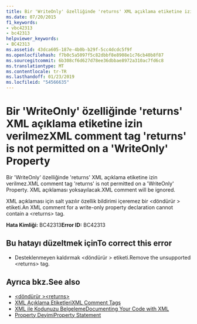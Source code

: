```yaml
---
title: Bir 'WriteOnly' özelliğinde 'returns' XML açıklama etiketine izin verilmez
ms.date: 07/20/2015
f1_keywords:
- vbc42313
- bc42313
helpviewer_keywords:
- BC42313
ms.assetid: 43dca605-187e-4b0b-b29f-5cc4dcdc5f9f
ms.openlocfilehash: f7b0c5a5097f5c82dbbf8e8908e1c76cb40b8f87
ms.sourcegitcommit: 6b308cf6d627d78ee36dbbae8972a310ac7fd6c8
ms.translationtype: MT
ms.contentlocale: tr-TR
ms.lasthandoff: 01/23/2019
ms.locfileid: "54566635"
---
```

# <a name="xml-comment-tag-returns-is-not-permitted-on-a-writeonly-property"></a><span data-ttu-id="e68f0-102">Bir 'WriteOnly' özelliğinde 'returns' XML açıklama etiketine izin verilmez</span><span class="sxs-lookup"><span data-stu-id="e68f0-102">XML comment tag 'returns' is not permitted on a 'WriteOnly' Property</span></span>
<span data-ttu-id="e68f0-103">Bir 'WriteOnly' özelliğinde 'returns' XML açıklama etiketine izin verilmez.</span><span class="sxs-lookup"><span data-stu-id="e68f0-103">XML comment tag 'returns' is not permitted on a 'WriteOnly' Property.</span></span> <span data-ttu-id="e68f0-104">XML açıklaması yoksayılacak.</span><span class="sxs-lookup"><span data-stu-id="e68f0-104">XML comment will be ignored.</span></span>  
  
 <span data-ttu-id="e68f0-105">XML açıklaması için salt yazılır özellik bildirimi içeremez bir \<döndürür > etiketi.</span><span class="sxs-lookup"><span data-stu-id="e68f0-105">An XML comment for a write-only property declaration cannot contain a \<returns> tag.</span></span>  
  
 <span data-ttu-id="e68f0-106">**Hata Kimliği:** BC42313</span><span class="sxs-lookup"><span data-stu-id="e68f0-106">**Error ID:** BC42313</span></span>  
  
## <a name="to-correct-this-error"></a><span data-ttu-id="e68f0-107">Bu hatayı düzeltmek için</span><span class="sxs-lookup"><span data-stu-id="e68f0-107">To correct this error</span></span>  
  
-   <span data-ttu-id="e68f0-108">Desteklenmeyen kaldırmak \<döndürür > etiketi.</span><span class="sxs-lookup"><span data-stu-id="e68f0-108">Remove the unsupported \<returns> tag.</span></span>  
  
## <a name="see-also"></a><span data-ttu-id="e68f0-109">Ayrıca bkz.</span><span class="sxs-lookup"><span data-stu-id="e68f0-109">See also</span></span>
- [<span data-ttu-id="e68f0-110">\<döndürür ></span><span class="sxs-lookup"><span data-stu-id="e68f0-110">\<returns></span></span>](../../visual-basic/language-reference/xmldoc/returns.md)
- [<span data-ttu-id="e68f0-111">XML Açıklama Etiketleri</span><span class="sxs-lookup"><span data-stu-id="e68f0-111">XML Comment Tags</span></span>](../../visual-basic/language-reference/xmldoc/index.md)
- [<span data-ttu-id="e68f0-112">XML ile Kodunuzu Belgeleme</span><span class="sxs-lookup"><span data-stu-id="e68f0-112">Documenting Your Code with XML</span></span>](../../visual-basic/programming-guide/program-structure/documenting-your-code-with-xml.md)
- [<span data-ttu-id="e68f0-113">Property Deyimi</span><span class="sxs-lookup"><span data-stu-id="e68f0-113">Property Statement</span></span>](../../visual-basic/language-reference/statements/property-statement.md)
